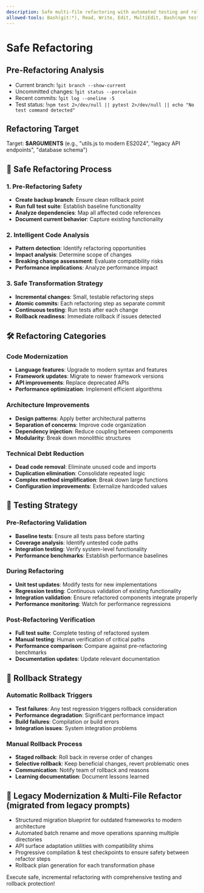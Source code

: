 ```yaml
---
description: Safe multi-file refactoring with automated testing and rollback capability
allowed-tools: Bash(git:*), Read, Write, Edit, MultiEdit, Bash(npm test:*), Bash(pytest:*)
---
```


# Safe Refactoring

## Pre-Refactoring Analysis
- Current branch: !`git branch --show-current`
- Uncommitted changes: !`git status --porcelain`
- Recent commits: !`git log --oneline -5`
- Test status: !`npm test 2>/dev/null || pytest 2>/dev/null || echo "No test command detected"`

## Refactoring Target
Target: **$ARGUMENTS** (e.g., "utils.js to modern ES2024", "legacy API endpoints", "database schema")

## 🔄 Safe Refactoring Process

### 1. Pre-Refactoring Safety
- **Create backup branch**: Ensure clean rollback point
- **Run full test suite**: Establish baseline functionality
- **Analyze dependencies**: Map all affected code references
- **Document current behavior**: Capture existing functionality

### 2. Intelligent Code Analysis
- **Pattern detection**: Identify refactoring opportunities
- **Impact analysis**: Determine scope of changes
- **Breaking change assessment**: Evaluate compatibility risks
- **Performance implications**: Analyze performance impact

### 3. Safe Transformation Strategy
- **Incremental changes**: Small, testable refactoring steps
- **Atomic commits**: Each refactoring step as separate commit
- **Continuous testing**: Run tests after each change
- **Rollback readiness**: Immediate rollback if issues detected

## 🛠️ Refactoring Categories

### Code Modernization
- **Language features**: Upgrade to modern syntax and features
- **Framework updates**: Migrate to newer framework versions
- **API improvements**: Replace deprecated APIs
- **Performance optimization**: Implement efficient algorithms

### Architecture Improvements
- **Design patterns**: Apply better architectural patterns
- **Separation of concerns**: Improve code organization
- **Dependency injection**: Reduce coupling between components
- **Modularity**: Break down monolithic structures

### Technical Debt Reduction
- **Dead code removal**: Eliminate unused code and imports
- **Duplication elimination**: Consolidate repeated logic
- **Complex method simplification**: Break down large functions
- **Configuration improvements**: Externalize hardcoded values

## 🧪 Testing Strategy

### Pre-Refactoring Validation
- **Baseline tests**: Ensure all tests pass before starting
- **Coverage analysis**: Identify untested code paths
- **Integration testing**: Verify system-level functionality
- **Performance benchmarks**: Establish performance baselines

### During Refactoring
- **Unit test updates**: Modify tests for new implementations
- **Regression testing**: Continuous validation of existing functionality
- **Integration validation**: Ensure refactored components integrate properly
- **Performance monitoring**: Watch for performance regressions

### Post-Refactoring Verification
- **Full test suite**: Complete testing of refactored system
- **Manual testing**: Human verification of critical paths
- **Performance comparison**: Compare against pre-refactoring benchmarks
- **Documentation updates**: Update relevant documentation

## 🚨 Rollback Strategy

### Automatic Rollback Triggers
- **Test failures**: Any test regression triggers rollback consideration
- **Performance degradation**: Significant performance impact
- **Build failures**: Compilation or build errors
- **Integration issues**: System integration problems

### Manual Rollback Process
- **Staged rollback**: Roll back in reverse order of changes
- **Selective rollback**: Keep beneficial changes, revert problematic ones
- **Communication**: Notify team of rollback and reasons
- **Learning documentation**: Document lessons learned

## 🔄 Legacy Modernization & Multi-File Refactor (migrated from legacy prompts)

- Structured migration blueprint for outdated frameworks to modern architecture
- Automated batch rename and move operations spanning multiple directories
- API surface adaptation utilities with compatibility shims
- Progressive compilation & test checkpoints to ensure safety between refactor steps
- Rollback plan generation for each transformation phase

Execute safe, incremental refactoring with comprehensive testing and rollback protection!